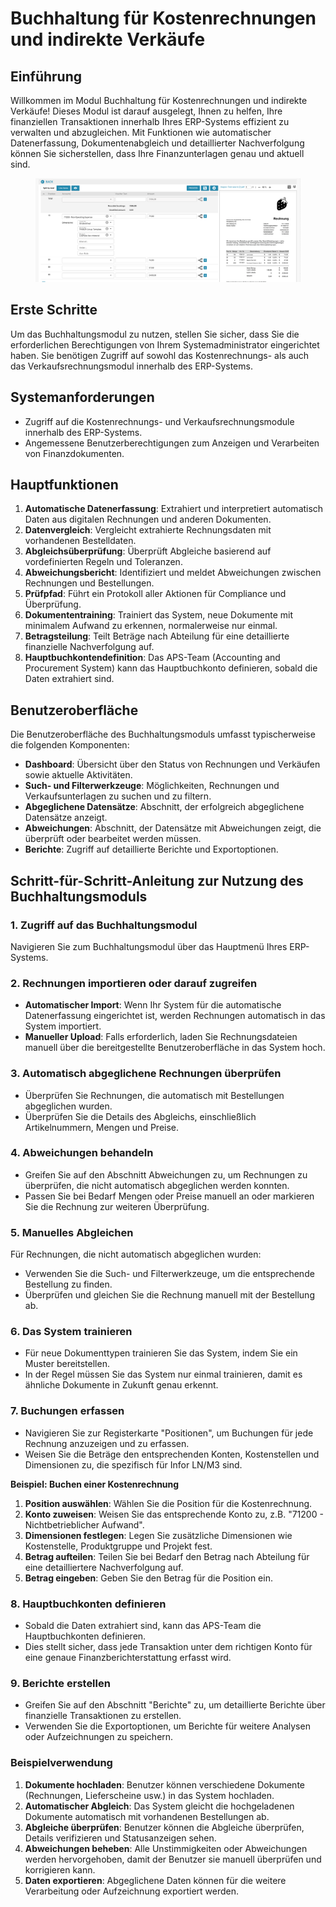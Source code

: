 # Buchhaltung für Kostenrechnungen und indirekte Verkäufe

## Einführung

Willkommen im Modul Buchhaltung für Kostenrechnungen und indirekte Verkäufe! Dieses Modul ist darauf ausgelegt, Ihnen zu helfen, Ihre finanziellen Transaktionen innerhalb Ihres ERP-Systems effizient zu verwalten und abzugleichen. Mit Funktionen wie automatischer Datenerfassung, Dokumentenabgleich und detaillierter Nachverfolgung können Sie sicherstellen, dass Ihre Finanzunterlagen genau und aktuell sind.

<figure><img src="../../.gitbook/assets/acounting-for-cost-invoice-and-indirect-sales1.png" alt=""><figcaption></figcaption></figure>

## Erste Schritte

Um das Buchhaltungsmodul zu nutzen, stellen Sie sicher, dass Sie die erforderlichen Berechtigungen von Ihrem Systemadministrator eingerichtet haben. Sie benötigen Zugriff auf sowohl das Kostenrechnungs- als auch das Verkaufsrechnungsmodul innerhalb des ERP-Systems.

## Systemanforderungen

* Zugriff auf die Kostenrechnungs- und Verkaufsrechnungsmodule innerhalb des ERP-Systems.
* Angemessene Benutzerberechtigungen zum Anzeigen und Verarbeiten von Finanzdokumenten.

## Hauptfunktionen

1. **Automatische Datenerfassung**: Extrahiert und interpretiert automatisch Daten aus digitalen Rechnungen und anderen Dokumenten.
2. **Datenvergleich**: Vergleicht extrahierte Rechnungsdaten mit vorhandenen Bestelldaten.
3. **Abgleichsüberprüfung**: Überprüft Abgleiche basierend auf vordefinierten Regeln und Toleranzen.
4. **Abweichungsbericht**: Identifiziert und meldet Abweichungen zwischen Rechnungen und Bestellungen.
5. **Prüfpfad**: Führt ein Protokoll aller Aktionen für Compliance und Überprüfung.
6. **Dokumententraining**: Trainiert das System, neue Dokumente mit minimalem Aufwand zu erkennen, normalerweise nur einmal.
7. **Betragsteilung**: Teilt Beträge nach Abteilung für eine detaillierte finanzielle Nachverfolgung auf.
8. **Hauptbuchkontendefinition**: Das APS-Team (Accounting and Procurement System) kann das Hauptbuchkonto definieren, sobald die Daten extrahiert sind.

## Benutzeroberfläche

Die Benutzeroberfläche des Buchhaltungsmoduls umfasst typischerweise die folgenden Komponenten:

* **Dashboard**: Übersicht über den Status von Rechnungen und Verkäufen sowie aktuelle Aktivitäten.
* **Such- und Filterwerkzeuge**: Möglichkeiten, Rechnungen und Verkaufsunterlagen zu suchen und zu filtern.
* **Abgeglichene Datensätze**: Abschnitt, der erfolgreich abgeglichene Datensätze anzeigt.
* **Abweichungen**: Abschnitt, der Datensätze mit Abweichungen zeigt, die überprüft oder bearbeitet werden müssen.
* **Berichte**: Zugriff auf detaillierte Berichte und Exportoptionen.

## Schritt-für-Schritt-Anleitung zur Nutzung des Buchhaltungsmoduls

### 1. Zugriff auf das Buchhaltungsmodul

Navigieren Sie zum Buchhaltungsmodul über das Hauptmenü Ihres ERP-Systems.

### 2. Rechnungen importieren oder darauf zugreifen

* **Automatischer Import**: Wenn Ihr System für die automatische Datenerfassung eingerichtet ist, werden Rechnungen automatisch in das System importiert.
* **Manueller Upload**: Falls erforderlich, laden Sie Rechnungsdateien manuell über die bereitgestellte Benutzeroberfläche in das System hoch.

### 3. Automatisch abgeglichene Rechnungen überprüfen

* Überprüfen Sie Rechnungen, die automatisch mit Bestellungen abgeglichen wurden.
* Überprüfen Sie die Details des Abgleichs, einschließlich Artikelnummern, Mengen und Preise.

### 4. Abweichungen behandeln

* Greifen Sie auf den Abschnitt Abweichungen zu, um Rechnungen zu überprüfen, die nicht automatisch abgeglichen werden konnten.
* Passen Sie bei Bedarf Mengen oder Preise manuell an oder markieren Sie die Rechnung zur weiteren Überprüfung.

### 5. Manuelles Abgleichen

Für Rechnungen, die nicht automatisch abgeglichen wurden:

* Verwenden Sie die Such- und Filterwerkzeuge, um die entsprechende Bestellung zu finden.
* Überprüfen und gleichen Sie die Rechnung manuell mit der Bestellung ab.

### 6. Das System trainieren

* Für neue Dokumenttypen trainieren Sie das System, indem Sie ein Muster bereitstellen.
* In der Regel müssen Sie das System nur einmal trainieren, damit es ähnliche Dokumente in Zukunft genau erkennt.

### 7. Buchungen erfassen

* Navigieren Sie zur Registerkarte "Positionen", um Buchungen für jede Rechnung anzuzeigen und zu erfassen.
* Weisen Sie die Beträge den entsprechenden Konten, Kostenstellen und Dimensionen zu, die spezifisch für Infor LN/M3 sind.

**Beispiel: Buchen einer Kostenrechnung**

1. **Position auswählen**: Wählen Sie die Position für die Kostenrechnung.
2. **Konto zuweisen**: Weisen Sie das entsprechende Konto zu, z.B. "71200 - Nichtbetrieblicher Aufwand".
3. **Dimensionen festlegen**: Legen Sie zusätzliche Dimensionen wie Kostenstelle, Produktgruppe und Projekt fest.
4. **Betrag aufteilen**: Teilen Sie bei Bedarf den Betrag nach Abteilung für eine detailliertere Nachverfolgung auf.
5. **Betrag eingeben**: Geben Sie den Betrag für die Position ein.

### 8. Hauptbuchkonten definieren

* Sobald die Daten extrahiert sind, kann das APS-Team die Hauptbuchkonten definieren.
* Dies stellt sicher, dass jede Transaktion unter dem richtigen Konto für eine genaue Finanzberichterstattung erfasst wird.

### 9. Berichte erstellen

* Greifen Sie auf den Abschnitt "Berichte" zu, um detaillierte Berichte über finanzielle Transaktionen zu erstellen.
* Verwenden Sie die Exportoptionen, um Berichte für weitere Analysen oder Aufzeichnungen zu speichern.

### Beispielverwendung

1. **Dokumente hochladen**: Benutzer können verschiedene Dokumente (Rechnungen, Lieferscheine usw.) in das System hochladen.
2. **Automatischer Abgleich**: Das System gleicht die hochgeladenen Dokumente automatisch mit vorhandenen Bestellungen ab.
3. **Abgleiche überprüfen**: Benutzer können die Abgleiche überprüfen, Details verifizieren und Statusanzeigen sehen.
4. **Abweichungen beheben**: Alle Unstimmigkeiten oder Abweichungen werden hervorgehoben, damit der Benutzer sie manuell überprüfen und korrigieren kann.
5. **Daten exportieren**: Abgeglichene Daten können für die weitere Verarbeitung oder Aufzeichnung exportiert werden.
